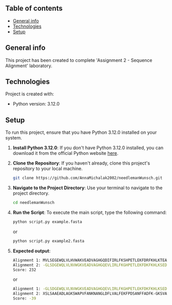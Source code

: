 ## Table of contents
* [General info](#general-info)
* [Technologies](#technologies)
* [Setup](#setup)

## General info
This project has been created to complete 'Assignment 2 - Sequence Alignment' laboratory.
	
## Technologies
Project is created with:
* Python version: 3.12.0
	
## Setup
To run this project, ensure that you have Python 3.12.0 installed on your system.

1. **Install Python 3.12.0**: If you don't have Python 3.12.0 installed, you can download it from the official Python website [here](https://www.python.org/downloads/release/python-3120/).

2. **Clone the Repository**: If you haven't already, clone this project's repository to your local machine.

    ```bash
    git clone https://github.com/AnnaMichalak2002/needlemanWunsch.git
    ```

3. **Navigate to the Project Directory**: Use your terminal to navigate to the project directory.

    ```bash
    cd needlemanWunsch
    ```

4. **Run the Script**: To execute the main script, type the following command:

    ```bash
    python script.py example.fasta
    ```
    or
    ```bash
    python script.py example2.fasta
    ```

5. **Expected output**:

    ```bash
    Alignment 1: MVLSEGEWQLVLHVWAKVEADVAGHGQDIFIRLFKSHPETLEKFDRFKHLKTEAEMKASEDLKKQGVTVLTALGAILKKKGHHEAELKPLAQSHATKHKIPIKYLEFISEAIIHVLHSRHPGDFGADAQGAMNKALELFRKDIAAKYKELGYQG
    Alignment 2: -GLSDGEWQLVLNVWGKVEADVAGHGQEVLIRLFKGHPETLEKFDKFKHLKSEDEMKASEDLKKVGNTILTALGGILKKKGHHEAELTPLAQSHATKHKIPVKYLEFISEAIIQVLQSKHPGDFGADAQGAMSKALELFRNDMAAKYKELGFQG
    Score: 232
    ```
    or

    ```bash
    Alignment 1: -GLSDGEWQLVLNVWGKVEADVAGHGQEVLIRLFKGHPETLEKFDKFKHLKSEDEMKASEDLKKVGNTILTALGGILKKKGHHEAELTPLAQSHATKHKIPVKYLEFISEAIIQVLQSKHPGDFGA--DA--QGAMSKALELFRNDMAAKYKELGFQG
    Alignment 2: XSLSAAEADLAGKSWAPVFANKNANGLDFLVALFEKFPDSANFFADFK-GKSVADIKASPKLRDVSSRIFTRLNEFVNNAANAGKMSAMLSQ-FA---KEHV-GFGVGS-AQFENVRSMFPG-FVASVAAPPAGADAAWTKLFGLIIDA-LKAAG--A        
    Score: -39
    ```

